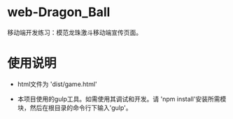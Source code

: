# web-Dragon_Ball
移动端开发练习：模范龙珠激斗移动端宣传页面。

# 使用说明
* html文件为 'dist/game.html'

* 本项目使用的gulp工具。如需使用其调试和开发。请
'npm install'安装所需模块，然后在根目录的命令行下输入'gulp'。

<!-- * 代码效果
[a](http://wxx2258.github.io/web-Dragon_Ball/blob/master/dist/game.html)
> 打开F12开发者工具，调为移动端设备观看效果较佳 -->